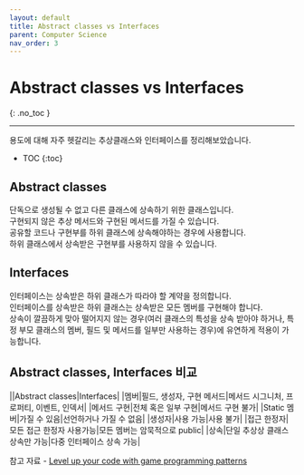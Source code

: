 ```yaml
---
layout: default
title: Abstract classes vs Interfaces
parent: Computer Science
nav_order: 3
---
```


# <b>Abstract classes vs Interfaces</b>
{: .no_toc }

---
용도에 대해 자주 헷갈리는 추상클래스와 인터페이스를 정리해보았습니다.
- TOC
{:toc}
## Abstract classes

단독으로 생성될 수 없고 다른 클래스에 상속하기 위한 클래스입니다.<br>
구현되지 않은 추상 메서드와 구현된 메서드를 가질 수 있습니다.<br>
공유할 코드나 구현부를 하위 클래스에 상속해야하는 경우에 사용합니다.<br>
하위 클래스에서 상속받은 구현부를 사용하지 않을 수 있습니다.

## Interfaces

인터페이스는 상속받은 하위 클래스가 따라야 할 계약을 정의합니다.<br>
인터페이스를 상속받은 하위 클래스는 상속받은 모든 멤버를 구현해야 합니다.<br>
상속이 깔끔하게 맞아 떨어지지 않는 경우(여러 클래스의 특성을 상속 받아야 하거나, 특정 부모 클래스의 멤버, 필드 및 메서드를 일부만 사용하는 경우)에 유연하게 적용이 가능합니다.

## Abstract classes, Interfaces 비교

||Abstract classes|Interfaces|
|멤버|필드, 생성자, 구현 메서드|메서드 시그니처, 프로퍼티, 이벤트, 인덱서|
|메서드 구현|전체 혹은 일부 구현|메서드 구현 불가|
|Static 멤버|가질 수 있음|선언하거나 가질 수 없음|
|생성자|사용 가능|사용 불가|
|접근 한정자|모든 접근 한정자 사용가능|모든 멤버는 암묵적으로 public|
|상속|단일 추상상 클래스 상속만 가능|다중 인터페이스 상속 가능|

참고 자료 - [Level up your code with game programming patterns](https://resources.unity.com/games/level-up-your-code-with-game-programming-patterns)
